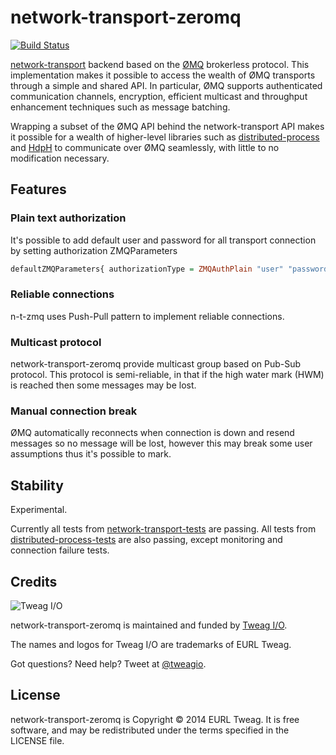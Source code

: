 network-transport-zeromq
========================

[![Build Status][Build Status Image]][Build Status]

[network-transport][network-transport] backend based on the
[ØMQ][zeromq] brokerless protocol. This implementation makes it
possible to access the wealth of ØMQ transports through a simple and
shared API. In particular, ØMQ supports authenticated communication
channels, encryption, efficient multicast and throughput enhancement
techniques such as message batching.

Wrapping a subset of the ØMQ API behind the network-transport API
makes it possible for a wealth of higher-level libraries such as
[distributed-process][distributed-process] and [HdpH][hdph] to
communicate over ØMQ seamlessly, with little to no modification
necessary.

[Build Status Image]: https://secure.travis-ci.org/tweag/network-transport-zeromq.png?branch=master
[Build Status]: http://travis-ci.org/tweag/network-transport-zeromq
[network-transport]: http://hackage.haskell.org/package/network-transport
[distributed-process]: http://hackage.haskell.org/package/distributed-process
[hdph]: http://hackage.haskell.org/package/hdph
[zeromq]: http://zeromq.org

Features
--------

### Plain text authorization

It's possible to add default user and password for all transport
connection by setting authorization ZMQParameters
```haskell
defaultZMQParameters{ authorizationType = ZMQAuthPlain "user" "password" }
```

### Reliable connections

n-t-zmq uses Push-Pull pattern to implement reliable connections.

### Multicast protocol

network-transport-zeromq provide multicast group based on Pub-Sub
protocol. This protocol is semi-reliable, in that if the high water
mark (HWM) is reached then some messages may be lost.

### Manual connection break

ØMQ automatically reconnects when connection is down and resend
messages so no message will be lost, however this may break some user
assumptions thus it's possible to mark.

Stability
---------

Experimental.

Currently all tests from
[network-transport-tests][network-transport-tests] are passing. All
tests from [distributed-process-tests][distributed-process-tests] are
also passing, except monitoring and connection failure tests.

[network-transport-tests]: http://hackage.haskell.org/package/network-transport-tests
[distributed-process-tests]: https://github.com/haskell-distributed/distributed-process-tests

Credits
-------

![Tweag I/O](http://i.imgur.com/0HK8X4y.png)

network-transport-zeromq is maintained and funded by [Tweag
I/O](http://tweag.io/).

The names and logos for Tweag I/O are trademarks of EURL Tweag.

Got questions? Need help? Tweet at [@tweagio](http://twitter.com/tweagio).

License
-------

network-transport-zeromq is Copyright © 2014 EURL Tweag. It is free
software, and may be redistributed under the terms specified in the
LICENSE file.
